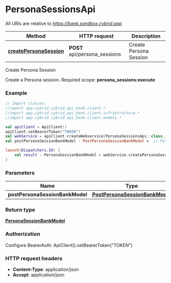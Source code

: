 # PersonaSessionsApi

All URIs are relative to *https://bank.sandbox.cybrid.app*

Method | HTTP request | Description
------------- | ------------- | -------------
[**createPersonaSession**](PersonaSessionsApi.md#createPersonaSession) | **POST** api/persona_sessions | Create Persona Session



Create Persona Session

Create a Persona session.  Required scope: **persona_sessions:execute**

### Example
```kotlin
// Import classes:
//import app.cybrid.cybrid_api_bank.client.*
//import app.cybrid.cybrid_api_bank.client.infrastructure.*
//import app.cybrid.cybrid_api_bank.client.models.*

val apiClient = ApiClient()
apiClient.setBearerToken("TOKEN")
val webService = apiClient.createWebservice(PersonaSessionsApi::class.java)
val postPersonaSessionBankModel : PostPersonaSessionBankModel =  // PostPersonaSessionBankModel | 

launch(Dispatchers.IO) {
    val result : PersonaSessionBankModel = webService.createPersonaSession(postPersonaSessionBankModel)
}
```

### Parameters

Name | Type | Description  | Notes
------------- | ------------- | ------------- | -------------
 **postPersonaSessionBankModel** | [**PostPersonaSessionBankModel**](PostPersonaSessionBankModel.md)|  |

### Return type

[**PersonaSessionBankModel**](PersonaSessionBankModel.md)

### Authorization


Configure BearerAuth:
    ApiClient().setBearerToken("TOKEN")

### HTTP request headers

 - **Content-Type**: application/json
 - **Accept**: application/json

